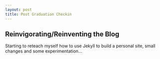 ```yaml
---
layout: post
title: Post Graduation Checkin
---
```


Reinvigorating/Reinventing the Blog
--------
Starting to reteach myself how to use Jekyll to build a personal site, small changes and some experimentation...
